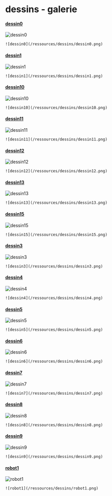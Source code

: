 
# dessins - galerie
#### [dessin0](/ressources/dessins/dessin0.png)

![dessin0](/ressources/dessins/dessin0.png)

```
![dessin0](/ressources/dessins/dessin0.png)
```

#### [dessin1](/ressources/dessins/dessin1.png)

![dessin1](/ressources/dessins/dessin1.png)

```
![dessin1](/ressources/dessins/dessin1.png)
```

#### [dessin10](/ressources/dessins/dessin10.png)

![dessin10](/ressources/dessins/dessin10.png)

```
![dessin10](/ressources/dessins/dessin10.png)
```

#### [dessin11](/ressources/dessins/dessin11.png)

![dessin11](/ressources/dessins/dessin11.png)

```
![dessin11](/ressources/dessins/dessin11.png)
```

#### [dessin12](/ressources/dessins/dessin12.png)

![dessin12](/ressources/dessins/dessin12.png)

```
![dessin12](/ressources/dessins/dessin12.png)
```

#### [dessin13](/ressources/dessins/dessin13.png)

![dessin13](/ressources/dessins/dessin13.png)

```
![dessin13](/ressources/dessins/dessin13.png)
```

#### [dessin15](/ressources/dessins/dessin15.png)

![dessin15](/ressources/dessins/dessin15.png)

```
![dessin15](/ressources/dessins/dessin15.png)
```

#### [dessin3](/ressources/dessins/dessin3.png)

![dessin3](/ressources/dessins/dessin3.png)

```
![dessin3](/ressources/dessins/dessin3.png)
```

#### [dessin4](/ressources/dessins/dessin4.png)

![dessin4](/ressources/dessins/dessin4.png)

```
![dessin4](/ressources/dessins/dessin4.png)
```

#### [dessin5](/ressources/dessins/dessin5.png)

![dessin5](/ressources/dessins/dessin5.png)

```
![dessin5](/ressources/dessins/dessin5.png)
```

#### [dessin6](/ressources/dessins/dessin6.png)

![dessin6](/ressources/dessins/dessin6.png)

```
![dessin6](/ressources/dessins/dessin6.png)
```

#### [dessin7](/ressources/dessins/dessin7.png)

![dessin7](/ressources/dessins/dessin7.png)

```
![dessin7](/ressources/dessins/dessin7.png)
```

#### [dessin8](/ressources/dessins/dessin8.png)

![dessin8](/ressources/dessins/dessin8.png)

```
![dessin8](/ressources/dessins/dessin8.png)
```

#### [dessin9](/ressources/dessins/dessin9.png)

![dessin9](/ressources/dessins/dessin9.png)

```
![dessin9](/ressources/dessins/dessin9.png)
```

#### [robot1](/ressources/dessins/robot1.png)

![robot1](/ressources/dessins/robot1.png)

```
![robot1](/ressources/dessins/robot1.png)
```

